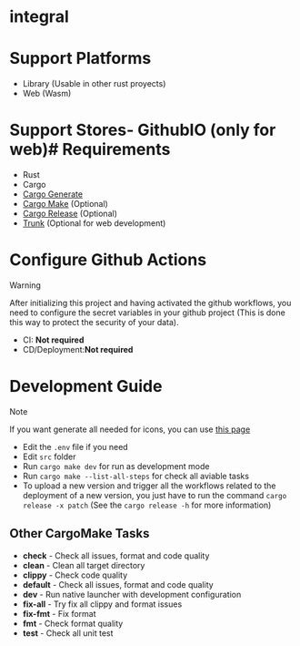 # integral

# Support Platforms
- Library (Usable in other rust proyects)
- Web (Wasm)

# Support Stores- GithubIO (only for web)# Requirements
- Rust
- Cargo
- [Cargo Generate](https://github.com/cargo-generate/cargo-generate)
- [Cargo Make](https://github.com/sagiegurari/cargo-make) (Optional)
- [Cargo Release](https://github.com/crate-ci/cargo-release) (Optional)
- [Trunk](https://trunkrs.dev) (Optional for web development)

# Configure Github Actions
> [!WARNING]
> After initializing this project and having activated the github workflows, you need to configure the secret variables in your github project (This is done this way to protect the security of your data).

- CI: **Not required**
- CD/Deployment:**Not required**

# Development Guide
> [!NOTE]
> If you want generate all needed for icons, you can use [this page](https://icon.kitchen)
- Edit the `.env` file if you need
- Edit `src` folder
- Run `cargo make dev` for run as development mode
- Run `cargo make --list-all-steps` for check all aviable tasks
- To upload a new version and trigger all the workflows related to the deployment of a new version, you just have to run the command `cargo release -x patch` (See the `cargo release -h` for more information)

## Other CargoMake Tasks
* **check** - Check all issues, format and code quality
* **clean** - Clean all target directory
* **clippy** - Check code quality
* **default** - Check all issues, format and code quality
* **dev** - Run native launcher with development configuration
* **fix-all** - Try fix all clippy and format issues
* **fix-fmt** - Fix format
* **fmt** - Check format quality
* **test** - Check all unit test
